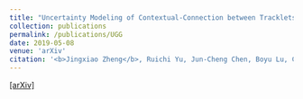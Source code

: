 ```yaml
---
title: "Uncertainty Modeling of Contextual-Connection between Tracklets for Unconstrained Video-based Face Recognition"
collection: publications
permalink: /publications/UGG
date: 2019-05-08
venue: 'arXiv'
citation: '<b>Jingxiao Zheng</b>, Ruichi Yu, Jun-Cheng Chen, Boyu Lu, Carlos D. Castillo and Rama Chellappa. <i>arXiv preprint arXiv:1905.02756.</i> <b>To appear in ICCV 2019.</b>'
--- 
```

[[arXiv]](https://arxiv.org/abs/1905.02756)
